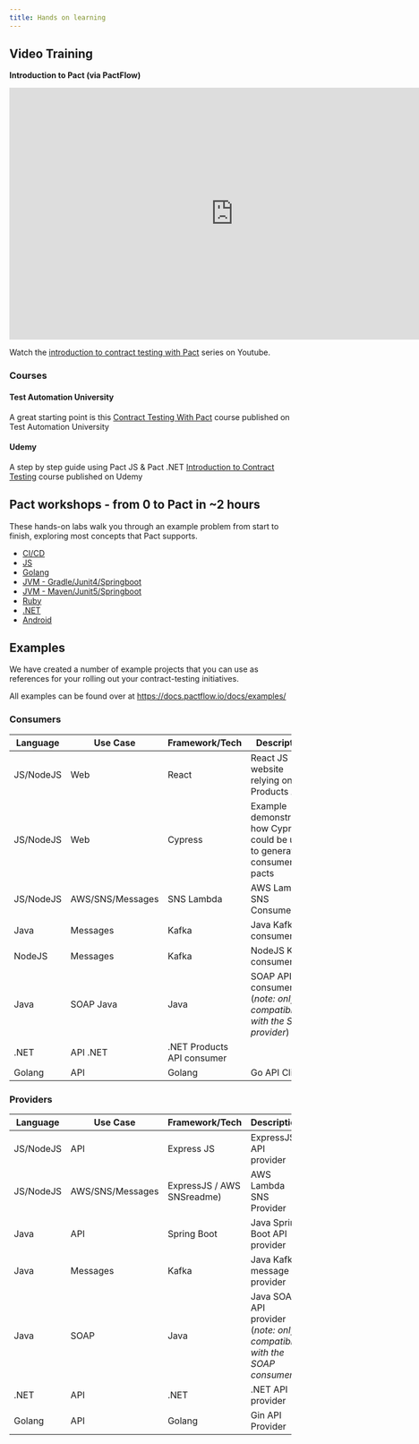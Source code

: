 ```yaml
---
title: Hands on learning
---
```


## Video Training

**Introduction to Pact (via PactFlow)**

<iframe width="800" height="450" src="https://www.youtube.com/embed/videoseries?list=PLwy9Bnco-IpfZ72VQ7hce8GicVZs7nm0i" title="YouTube video player" frameborder="0" allow="accelerometer; autoplay; clipboard-write; encrypted-media; gyroscope; picture-in-picture" allowfullscreen></iframe>

Watch the [introduction to contract testing with Pact](https://www.youtube.com/embed/videoseries?list=PLwy9Bnco-IpfZ72VQ7hce8GicVZs7nm0i) series on Youtube.

### Courses
#### Test Automation University

A great starting point is this [Contract Testing With Pact](https://testautomationu.applitools.com/pact-contract-tests/index.html) course published on Test Automation University

#### Udemy

A step by step guide using Pact JS & Pact .NET [Introduction to Contract Testing](https://www.udemy.com/course/introduction-to-contract-testing-with-pact/learn) course published on Udemy

## Pact workshops - from 0 to Pact in ~2 hours

These hands-on labs walk you through an example problem from start to finish, exploring most concepts that Pact supports.

* [CI/CD](https://docs.pactflow.io/docs/workshops/ci-cd)
* [JS](https://github.com/pact-foundation/pact-workshop-js)
* [Golang](https://github.com/pact-foundation/pact-workshop-go)
* [JVM - Gradle/Junit4/Springboot](https://github.com/pact-foundation/pact-workshop-jvm-spring)
* [JVM - Maven/Junit5/Springboot](https://github.com/pact-foundation/pact-workshop-Maven-Springboot-JUnit5)
* [Ruby](https://github.com/DiUS/pact-workshop-ruby-v2)
* [.NET](https://github.com/pact-foundation/pact-workshop-dotnet)
* [Android](https://github.com/DiUS/pact-workshop-android)

## Examples

We have created a number of example projects that you can use as references for your rolling out your contract-testing initiatives.

All examples can be found over at https://docs.pactflow.io/docs/examples/

### Consumers

| Language | Use Case | Framework/Tech | Description |
| --------- | ------- | ----------- | -------------- |
| JS/NodeJS | Web | React | React JS website relying on a Products API |
| JS/NodeJS | Web | Cypress | Example demonstrating how Cypress could be used to generate consumer pacts |
| JS/NodeJS | AWS/SNS/Messages | SNS Lambda | AWS Lambda SNS Consumer |
| Java | Messages |  Kafka | Java Kafka consumer |
| NodeJS | Messages | Kafka | NodeJS  Kafka consumer |
| Java | SOAP Java | Java | SOAP API consumer (_note: only compatible with the SOAP provider_) |
| .NET | API .NET | .NET Products API consumer |
| Golang | API | Golang | Go API Client |


### Providers

| Language | Use Case | Framework/Tech | Description |
| --------- | ------- | ----------- | -------------- |
| JS/NodeJS | API | Express JS | ExpressJS API provider |
| JS/NodeJS | AWS/SNS/Messages | ExpressJS / AWS SNSreadme) | AWS Lambda SNS Provider |
| Java | API | Spring Boot | Java Spring Boot API provider |
| Java | Messages | Kafka | Java Kafka message provider |
| Java | SOAP | Java  | Java SOAP API provider (_note: only compatible with the SOAP consumer_) |
| .NET | API | .NET | .NET API provider |
| Golang | API | Golang | Gin API Provider |
